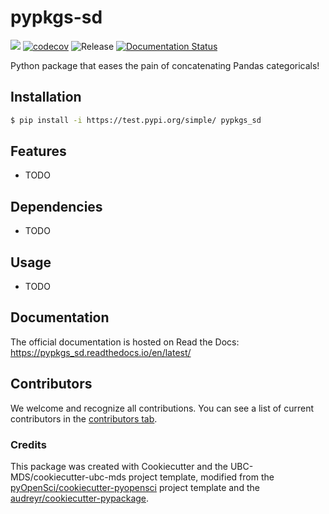 # pypkgs-sd 

![](https://github.com/d-sel/pypkgs_sd/workflows/build/badge.svg) [![codecov](https://codecov.io/gh/d-sel/pypkgs_sd/branch/main/graph/badge.svg)](https://codecov.io/gh/d-sel/pypkgs_sd) ![Release](https://github.com/d-sel/pypkgs_sd/workflows/Release/badge.svg) [![Documentation Status](https://readthedocs.org/projects/pypkgs_sd/badge/?version=latest)](https://pypkgs_sd.readthedocs.io/en/latest/?badge=latest)

Python package that eases the pain of concatenating Pandas categoricals!

## Installation

```bash
$ pip install -i https://test.pypi.org/simple/ pypkgs_sd
```

## Features

- TODO

## Dependencies

- TODO

## Usage

- TODO

## Documentation

The official documentation is hosted on Read the Docs: https://pypkgs_sd.readthedocs.io/en/latest/

## Contributors

We welcome and recognize all contributions. You can see a list of current contributors in the [contributors tab](https://github.com/d-sel/pypkgs_sd/graphs/contributors).

### Credits

This package was created with Cookiecutter and the UBC-MDS/cookiecutter-ubc-mds project template, modified from the [pyOpenSci/cookiecutter-pyopensci](https://github.com/pyOpenSci/cookiecutter-pyopensci) project template and the [audreyr/cookiecutter-pypackage](https://github.com/audreyr/cookiecutter-pypackage).
